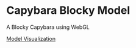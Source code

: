 # Capybara Blocky Model

A Blocky Capybara using WebGL

[Model Visualization](https://rajkunamaneni.github.io/Capybara_Model/)
